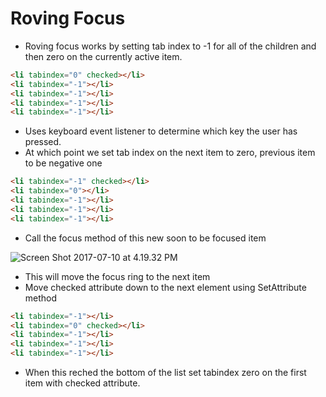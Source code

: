 # Roving Focus

- Roving focus works by setting tab index to -1 for all of the children and then zero on the currently active item.

 ```html
<li tabindex="0" checked></li>
<li tabindex="-1"></li>
<li tabindex="-1"></li>
<li tabindex="-1"></li>
<li tabindex="-1"></li>
 ```

- Uses keyboard event listener to determine which key the user has pressed.
- At which point we set tab index on the next item to zero, previous item to be negative one

```html
<li tabindex="-1" checked></li>
<li tabindex="0"></li>
<li tabindex="-1"></li>
<li tabindex="-1"></li>
<li tabindex="-1"></li>
```

- Call the focus method of this new soon to be focused item

![Screen Shot 2017-07-10 at 4.19.32 PM](img/roving.focus.png)



- This will move the focus ring to the next item
- Move checked attribute down to the next element using SetAttribute method

```html
<li tabindex="-1"></li>
<li tabindex="0" checked></li>
<li tabindex="-1"></li>
<li tabindex="-1"></li>
<li tabindex="-1"></li>
```

- When this reched the bottom of the list set tabindex zero on the first item with checked attribute.